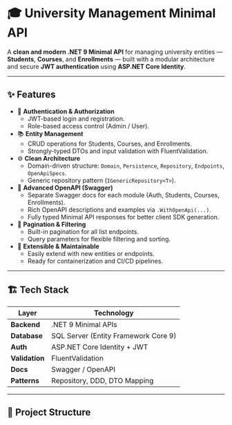 # 🎓 University Management Minimal API

A **clean and modern .NET 9 Minimal API** for managing university entities — **Students**, **Courses**, and **Enrollments** — built with a modular architecture and secure **JWT authentication** using **ASP.NET Core Identity**.

---

## ✨ Features

- 🔐 **Authentication & Authorization**
  - JWT-based login and registration.
  - Role-based access control (Admin / User).
- 📚 **Entity Management**
  - CRUD operations for Students, Courses, and Enrollments.
  - Strongly-typed DTOs and input validation with FluentValidation.
- ⚙️ **Clean Architecture**
  - Domain-driven structure: `Domain`, `Persistence`, `Repository`, `Endpoints`, `OpenApiSpecs`.
  - Generic repository pattern (`IGenericRepository<T>`).
- 📄 **Advanced OpenAPI (Swagger)**
  - Separate Swagger docs for each module (Auth, Students, Courses, Enrollments).
  - Rich OpenAPI descriptions and examples via `.WithOpenApi(...)`.
  - Fully typed Minimal API responses for better client SDK generation.
- 📑 **Pagination & Filtering**
  - Built-in pagination for all list endpoints.
  - Query parameters for flexible filtering and sorting.
- 🧩 **Extensible & Maintainable**
  - Easily extend with new entities or endpoints.
  - Ready for containerization and CI/CD pipelines.

---

## 🏗️ Tech Stack

| Layer | Technology |
|--------|-------------|
| **Backend** | .NET 9 Minimal APIs |
| **Database** | SQL Server (Entity Framework Core 9) |
| **Auth** | ASP.NET Core Identity + JWT |
| **Validation** | FluentValidation |
| **Docs** | Swagger / OpenAPI |
| **Patterns** | Repository, DDD, DTO Mapping |

---

## 📁 Project Structure


